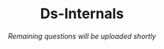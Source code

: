 <h1 align="center">Ds-Internals</h1>
<h6 align="center">Remaining questions will be uploaded shortly</h6>
